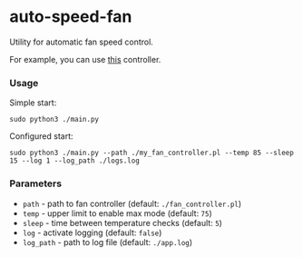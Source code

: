 # auto-speed-fan
Utility for automatic fan speed control.

For example, you can use [this](https://github.com/neduard/acer_5750G_fan_maximiser) controller.

### Usage
Simple start:
```
sudo python3 ./main.py
```
Configured start:
```
sudo python3 ./main.py --path ./my_fan_controller.pl --temp 85 --sleep 15 --log 1 --log_path ./logs.log
```

### Parameters

- `path` - path to fan controller (default: `./fan_controller.pl`)
- `temp` - upper limit to enable max mode (default: `75`)
- `sleep` - time between temperature checks (default: `5`)
- `log` - activate logging (default: `false`)
- `log_path` - path to log file (default: `./app.log`)
